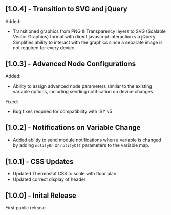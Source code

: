 ## [1.0.4] - Transition to SVG and jQuery

Added:

* Transitioned graphics from PNG & Transparency layers to SVG (Scalable Vector Graphics) format with direct javascript interaction via jQuery.  Simplifies ability to interact with the graphics since a separate image is not required for every device.

## [1.0.3] - Advanced Node Configurations

Added:

* Ability to assign advanced node parameters similar to the existing variable options, including sending notification on device changes

Fixed:

* Bug fixes required for compatibility with ISY v5

## [1.0.2] - Notifications on Variable Change

* Added abiltiy to send module notifications when a variable is changed by adding `notifyOn` or `notifyOff` parameters to the variable map.

## [1.0.1] - CSS Updates

* Updated Thermostat CSS to scale with floor plan
* Updated correct display of header

## [1.0.0] - Inital Release

First public release
